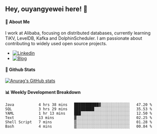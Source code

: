 ## Hey, ouyangyewei here! :wave:

#### :rocket: About Me
I work at Alibaba, focusing on distributed databases, currently learning TiKV, LevelDB, Kafka and DolphinScheduler. I am passionate about contributing to widely used open source projects.

- [![Linkedin](https://img.shields.io/badge/LinkedIn-ouyangyewei-blue)](https://www.linkedin.com/in/ouyangyewei/)
- [![Blog](https://img.shields.io/badge/Blog-yeweiouyang-orange)](https://blog.csdn.net/yeweiouyang)

#### :star2: Github Stats
[![Anurag's GitHub stats](https://github-readme-stats.vercel.app/api?username=ouyangyewei&show_icons=true&cache_seconds=3600&theme=tokyonight)](https://github.com/anuraghazra/github-readme-stats)

#### :bar_chart: Weekly Development Breakdown
<!--START_SECTION:waka-->

```text
Java           4 hrs 38 mins   ███████████▓░░░░░░░░░░░░░   47.20 %
SQL            3 hrs 29 mins   █████████░░░░░░░░░░░░░░░░   35.53 %
YAML           1 hr 13 mins    ███░░░░░░░░░░░░░░░░░░░░░░   12.50 %
Text           13 mins         ▓░░░░░░░░░░░░░░░░░░░░░░░░   02.25 %
Shell Script   7 mins          ▒░░░░░░░░░░░░░░░░░░░░░░░░   01.28 %
Bash           4 mins          ▒░░░░░░░░░░░░░░░░░░░░░░░░   00.84 %
```

<!--END_SECTION:waka-->
